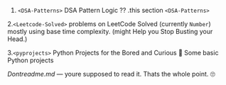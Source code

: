 1. `<DSA-Patterns>` 
DSA Pattern Logic ?? .this section `<DSA-Patterns>`

2.`<Leetcode-Solved>`
problems on LeetCode  Solved (currently `Number`) mostly using base time complexity. (might Help you Stop Busting your Head.)

3.`<pyprojects>` 
Python Projects for the Bored and Curious 🐍
Some basic Python projects <PyProjects>

*Dontreadme.md* — youre supposed to read it. Thats the whole point. 🙄
